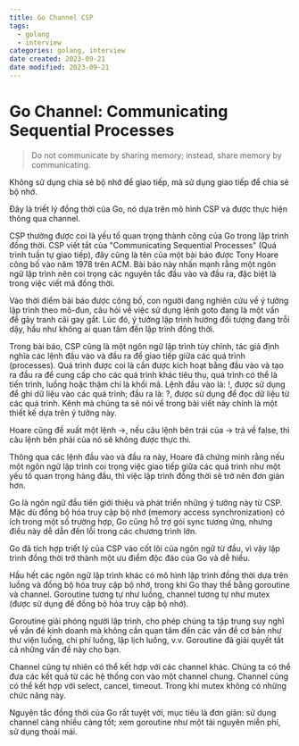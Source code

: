 ```yaml
---
title: Go Channel CSP
tags:
  - golang
  - interview
categories: golang, interview
date created: 2023-09-21
date modified: 2023-09-21
---
```


# Go Channel: Communicating Sequential Processes

> Do not communicate by sharing memory; instead, share memory by communicating.

Không sử dụng chia sẻ bộ nhớ để giao tiếp, mà sử dụng giao tiếp để chia sẻ bộ nhớ.

Đây là triết lý đồng thời của Go, nó dựa trên mô hình CSP và được thực hiện thông qua channel.

CSP thường được coi là yếu tố quan trọng thành công của Go trong lập trình đồng thời. CSP viết tắt của "Communicating Sequential Processes" (Quá trình tuần tự giao tiếp), đây cũng là tên của một bài báo được Tony Hoare công bố vào năm 1978 trên ACM. Bài báo này nhấn mạnh rằng một ngôn ngữ lập trình nên coi trọng các nguyên tắc đầu vào và đầu ra, đặc biệt là trong việc viết mã đồng thời.

Vào thời điểm bài báo được công bố, con người đang nghiên cứu về ý tưởng lập trình theo mô-đun, câu hỏi về việc sử dụng lệnh goto đang là một vấn đề gây tranh cãi gay gắt. Lúc đó, ý tưởng lập trình hướng đối tượng đang trỗi dậy, hầu như không ai quan tâm đến lập trình đồng thời.

Trong bài báo, CSP cũng là một ngôn ngữ lập trình tùy chỉnh, tác giả định nghĩa các lệnh đầu vào và đầu ra để giao tiếp giữa các quá trình (processes). Quá trình được coi là cần được kích hoạt bằng đầu vào và tạo ra đầu ra để cung cấp cho các quá trình khác tiêu thụ, quá trình có thể là tiến trình, luồng hoặc thậm chí là khối mã. Lệnh đầu vào là: !, được sử dụng để ghi dữ liệu vào các quá trình; đầu ra là: ?, được sử dụng để đọc dữ liệu từ các quá trình. Kênh mà chúng ta sẽ nói về trong bài viết này chính là một thiết kế dựa trên ý tưởng này.

Hoare cũng đề xuất một lệnh ->, nếu câu lệnh bên trái của -> trả về false, thì câu lệnh bên phải của nó sẽ không được thực thi.

Thông qua các lệnh đầu vào và đầu ra này, Hoare đã chứng minh rằng nếu một ngôn ngữ lập trình coi trọng việc giao tiếp giữa các quá trình như một yếu tố quan trọng hàng đầu, thì việc lập trình đồng thời sẽ trở nên đơn giản hơn.

Go là ngôn ngữ đầu tiên giới thiệu và phát triển những ý tưởng này từ CSP. Mặc dù đồng bộ hóa truy cập bộ nhớ (memory access synchronization) có ích trong một số trường hợp, Go cũng hỗ trợ gói sync tương ứng, nhưng điều này dễ dẫn đến lỗi trong các chương trình lớn.

Go đã tích hợp triết lý của CSP vào cốt lõi của ngôn ngữ từ đầu, vì vậy lập trình đồng thời trở thành một ưu điểm độc đáo của Go và dễ hiểu.

Hầu hết các ngôn ngữ lập trình khác có mô hình lập trình đồng thời dựa trên luồng và đồng bộ hóa truy cập bộ nhớ, trong khi Go thay thế bằng goroutine và channel. Goroutine tương tự như luồng, channel tương tự như mutex (được sử dụng để đồng bộ hóa truy cập bộ nhớ).

Goroutine giải phóng người lập trình, cho phép chúng ta tập trung suy nghĩ về vấn đề kinh doanh mà không cần quan tâm đến các vấn đề cơ bản như thư viện luồng, chi phí luồng, lập lịch luồng, v.v. Goroutine đã giải quyết tất cả những vấn đề này cho bạn.

Channel cũng tự nhiên có thể kết hợp với các channel khác. Chúng ta có thể đưa các kết quả từ các hệ thống con vào một channel chung. Channel cũng có thể kết hợp với select, cancel, timeout. Trong khi mutex không có những chức năng này.

Nguyên tắc đồng thời của Go rất tuyệt vời, mục tiêu là đơn giản: sử dụng channel càng nhiều càng tốt; xem goroutine như một tài nguyên miễn phí, sử dụng thoải mái.
